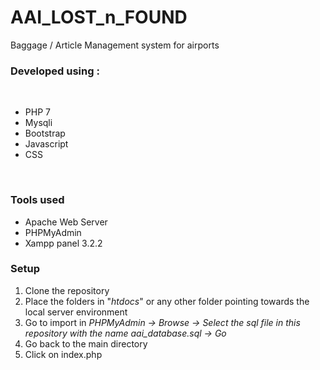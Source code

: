 # AAI_LOST_n_FOUND
Baggage / Article Management system for airports<br>
<h3>Developed using :</h3><br>
<ul type="disc">
<li>PHP 7
<li>Mysqli
<li>Bootstrap
<li>Javascript
<li>CSS
</ul>
<br>
<h3>Tools used</h3>
<ul type="disc">
<li>Apache Web Server
<li>PHPMyAdmin
  <li>Xampp panel 3.2.2<br>
  </ul>
 <h3>Setup</h3>
    <ol type="1">
      <li>Clone the repository
      <li>Place the folders in "<i>htdocs</i>" or any other folder pointing towards the local server environment
      <li>Go to import in <i>PHPMyAdmin -> Browse -> Select the sql file in this repository with the name aai_database.sql -> Go </i>
      <li>Go back to the main directory
        <li>Click on index.php
          </ol>
